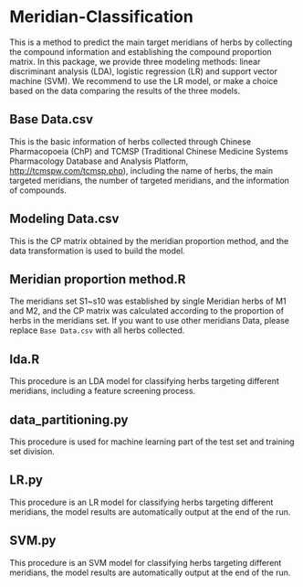 # Meridian-Classification
This is a method to predict the main target meridians of herbs by collecting the compound information and establishing the compound proportion matrix. In this package, we provide three modeling methods:  linear discriminant analysis (LDA),  logistic regression (LR) and support vector machine (SVM). We recommend to use the LR model, or make a choice based on the data comparing the results of the three models.
## Base Data.csv
This is the basic information of herbs collected through Chinese Pharmacopoeia (ChP) and TCMSP (Traditional Chinese Medicine Systems Pharmacology Database and Analysis Platform, http://tcmspw.com/tcmsp.php), including the name of herbs, the main targeted meridians, the number of targeted meridians, and the information of compounds.
## Modeling Data.csv
This is the CP matrix obtained by the meridian proportion method, and the data transformation is used to build the model.
## Meridian proportion method.R
The meridians set S1~s10 was established by single Meridian herbs of M1 and M2, and the CP matrix was calculated according to the proportion of herbs in the meridians set. If you want to use other meridians Data, please replace `Base Data.csv` with all herbs collected.
## lda.R
This procedure is an LDA model for classifying herbs targeting different meridians, including a feature screening process.
## data_partitioning.py
This procedure is used for machine learning part of the test set and training set division.
## LR.py
This procedure is an LR model for classifying herbs targeting different meridians, the model results are automatically output at the end of the run.
## SVM.py
This procedure is an SVM model for classifying herbs targeting different meridians, the model results are automatically output at the end of the run.
